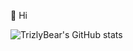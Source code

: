 🤠 Hi

![TrizlyBear's GitHub stats](https://github-readme-stats.vercel.app/api?username=TrizlyBear&theme=dark&show_icons=true)
